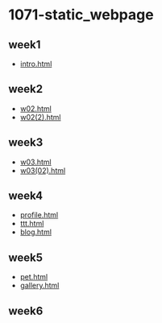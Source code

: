 # 1071-static_webpage
## week1
* [intro.html](https://github.com/neotseng2000/1071-static_webpage/blob/master/w01.html)
## week2
* [w02.html](https://github.com/neotseng2000/1071-static_webpage/blob/master/w02.html)
* [w02(2).html](https://github.com/neotseng2000/1071-static_webpage/blob/master/w02(2).html)
## week3
* [w03.html](https://github.com/neotseng2000/1071-static_webpage/blob/master/w03.html)
* [w03(02).html](https://github.com/neotseng2000/1071-static_webpage/blob/master/w03(2).html)
## week4
* [profile.html](https://github.com/neotseng2000/1071-static_webpage/blob/master/w04%20profile.html)
* [ttt.html](https://github.com/neotseng2000/1071-static_webpage/blob/master/w04%20ttt.html)
* [blog.html](https://github.com/neotseng2000/1071-static_webpage/blob/master/w04%20blog.html)
## week5
* [pet.html]()
* [gallery.html]()
## week6
<!--stackedit_data:
eyJoaXN0b3J5IjpbLTI5NjA4NTkzOSwtODA0MDM1NDk4XX0=
-->